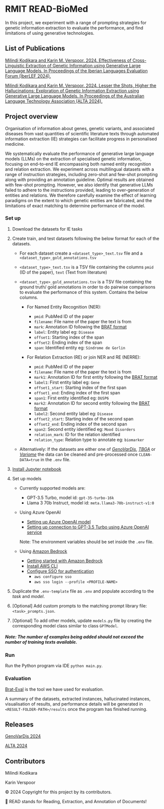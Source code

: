 # RMIT READ-BioMed

In this project, we experiment with a range of prompting strategies for 
genetic information extraction to evaluate the performance, 
and find limitations of using generative technologies.

## List of Publications

[Milindi Kodikara and Karin M. Verspoor. 2024. Effectiveness of Cross-Linguistic Extraction of Genetic Information using
Generative Large Language Models. In Proceedings of the Iberian Languages Evaluation Forum (IberLEF 2024).](https://ceur-ws.org/Vol-3756/GenoVarDis2024_paper4.pdf)

[Milindi Kodikara and Karin M. Verspoor. 2024. Lesser the Shots, Higher the Hallucinations: Exploration of Genetic
Information Extraction using Generative Large Language Models. In Proceedings of the Australian Language Technology
Association (ALTA 2024).](https://alta2024.alta.asn.au/assets/papers/40.pdf)


## Project overview
Organisation of information about genes, genetic variants, and associated diseases from vast
quantities of scientific literature texts through
automated information extraction (IE) strategies can facilitate progress in personalised
medicine.

We systematically evaluate the performance of
generative large language models (LLMs) on
the extraction of specialised genetic information, focusing on end-to-end IE encompassing
both named entity recognition and relation extraction. We experiment across multilingual 
datasets with a range of instruction strategies, including zero-shot and few-shot 
prompting along with providing an annotation guideline. Optimal results are obtained with
few-shot prompting. However, we also identify that generative LLMs failed to adhere to the 
instructions provided, leading to over-generation of entities and relations. 
We therefore carefully
examine the effect of learning paradigms on
the extent to which genetic entities are fabricated, and the limitations of exact matching to
determine performance of the model.

### Set up
1. Download the datasets for IE tasks 
2. Create train, and test datasets following the below format for each of the datasets.

    - For each dataset create a `<dataset_type>_text.tsv` file and a `<dataset_type>_gold_annotations.tsv`
    - `<dataset_type>_text.tsv` is a TSV file containing the columns `pmid` (ID of the paper), `text` (Text from literature)
    - `<dataset_type>_gold_annotations.tsv` is a TSV file containing the ground truth/ gold annotations in order to do pairwise comparisons to evaluate the performance of this system. Contains the below columns.
      - For Named Entity Recognition (NER):
        - `pmid`: PubMed ID of the paper
        - `filename`: File name of the paper the text is from
        - `mark`: Annotation ID following the [BRAT format](https://brat.nlplab.org/standoff.html)
        - `label`: Entity label eg: `Disease`
        - `offset1`: Starting index of the span
        - `offset2`: Ending index of the span
        - `span`: Identified entity eg: `Síndrome de Gorlin`
        
      - For Relation Extraction (RE) or join NER and RE (NERRE):
        - `pmid`: PubMed ID of the paper
        - `filename`: File name of the paper the text is from
        - `mark1`: Annotation ID for first entity following the [BRAT format](https://brat.nlplab.org/standoff.html)
        - `label1`: First entity label eg: `Gene`
        - `offset1_start`: Starting index of the first span
        - `offset1_end`: Ending index of the first span
        - `span1`: First entity identified eg: `DUSP6`
        - `mark2`: Annotation ID for second entity following the [BRAT format](https://brat.nlplab.org/standoff.html)
        - `label2`: Second entity label eg: `Disease`
        - `offset2_start`: Starting index of the second span
        - `offset2_end`: Ending index of the second span
        - `span2`: Second entity identified eg: `Mood Disorders`
        - `relation_mark`: ID for the relation identified
        - `relation_type`: Relation type to annotate eg: `biomarker`
        
    - Alternatively: If the datasets are either one of [_GenoVarDis_](https://codalab.lisn.upsaclay.fr/competitions/17733), [_TBGA_](https://zenodo.org/records/5911097) or [_Variome_](https://bitbucket.org/readbiomed/variome-corpus-data/src/master/) the data can be cleaned and pre-processed once `CLEAN-DATA=true` in the `.env` file. 


2. [Install Jupyter notebook](https://jupyter.org/install) 


3. Set up models
   - Currently supported models are:
     - GPT-3.5 Turbo, model id: `gpt-35-turbo-16k`
     - Llama 3 70b Instruct, model id: `meta.llama3-70b-instruct-v1:0`
   - Using Azure OpenAI
     - [Setting up Azure OpenAI model](https://learn.microsoft.com/en-us/azure/ai-services/openai/how-to/working-with-models?tabs=powershell#model-updates)
     - [Setting up connection to GPT-3.5 Turbo using Azure OpenAI service](https://learn.microsoft.com/en-us/azure/ai-services/openai/quickstart?tabs=command-line%2Cpython-new&pivots=programming-language-python)
       
     Note: The environment variables should be set inside the `.env` file. 
     
   - Using [Amazon Bedrock](https://docs.aws.amazon.com/bedrock/latest/userguide/what-is-bedrock.html)
     - [Getting started with Amazon Bedrock](https://docs.aws.amazon.com/bedrock/latest/userguide/getting-started.html)
     - [Install AWS CLI](https://aws.amazon.com/cli/)
     - [Configure SSO for authentication](https://docs.aws.amazon.com/cli/latest/userguide/cli-configure-sso.html)
       - `aws configure sso`
       - `aws sso login --profile <PROFILE-NAME>`

4. Duplicate the `.env-template` file as `.env` and populate according to the _task_ and _model_.

5. \[Optional] Add custom prompts to the matching prompt library file: `<task>_prompts.json`.
6. \[Optional] To add other models, update `models.py` file by creating the corresponding model class similar to class `GPTModel`.
   
##### Note: The number of examples being added should not exceed the number of training texts available. 
    
### Run 
Run the Python program via IDE `python main.py`.

### Evaluation
[Brat-Eval](https://github.com/READ-BioMed/brateval) is the tool we have used for evaluation. 

A summary of the datasets, 
extracted instances, hallucinated instances, visualisation of results, and performance details 
will be generated in `<RESULT-FOLDER-PATH>/results` once the program has finished running.

## Releases
[GenoVarDis 2024](https://github.com/Milindi-Kodikara/RMIT-READ-BioMed-Version-2.0/releases/tag/v1.0)

[ALTA 2024](https://github.com/Milindi-Kodikara/RMIT-READ-BioMed-Version-2.0/releases/tag/v2.0)

## Contributors
Milindi Kodikara

Karin Verspoor

&copy; 2024 Copyright for this project by its contributors.

🧩 READ stands for Reading, Extraction, and Annotation of Documents!
